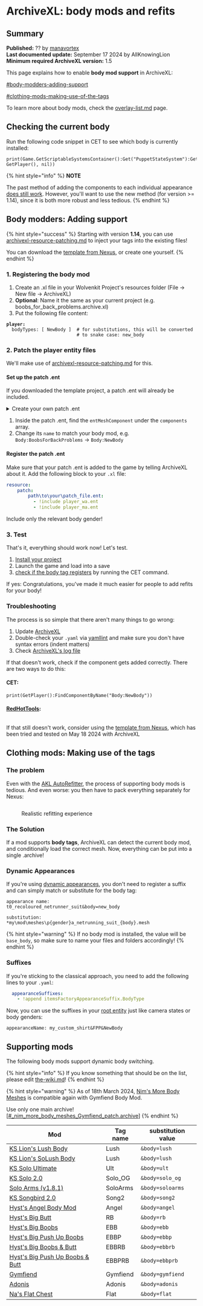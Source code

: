 # ArchiveXL: body mods and refits

## Summary

**Published:** ?? by [manavortex](https://app.gitbook.com/u/NfZBoxGegfUqB33J9HXuCs6PVaC3 "mention")\
**Last documented update:** September 17 2024 by AllKnowingLion\
**Minimum required ArchiveXL version:** 1.5

This page explains how to enable **body mod support** in ArchiveXL:

[#body-modders-adding-support](./#body-modders-adding-support "mention")

[#clothing-mods-making-use-of-the-tags](./#clothing-mods-making-use-of-the-tags "mention")

To learn more about body mods, check the [overlay-list.md](../../../../modding-guides/npcs/custom-tattoos-and-scars/converting-between-tattoo-frameworks/overlay-list.md "mention") page.

## Checking the current body

Run the following code snippet in CET to see which body is currently installed:

```
print(Game.GetScriptableSystemsContainer():Get("PuppetStateSystem"):GetBodyTypeSuffix(ItemID.new(), GetPlayer(), nil))
```

{% hint style="info" %}
**NOTE**

The past method of adding the components to each individual appearance [does still work](archived-registering-the-body-tag.md). However, you'll want to use the new method (for version >= 1.14), since it is both more robust and less tedious.
{% endhint %}

## Body modders: Adding support

{% hint style="success" %}
Starting with version **1.14**, you can use [archivexl-resource-patching.md](../archivexl-resource-patching.md "mention") to inject your tags into the existing files!

You can download the [template from Nexus](https://www.nexusmods.com/cyberpunk2077/mods/14793), or create one yourself.
{% endhint %}

### 1. Registering the body mod

1. Create an .xl file in your Wolvenkit Project's resources folder (File -> New file -> ArchiveXL)
2. **Optional**: Name it the same as your current project (e.g. boobs\_for\_back\_problems.archive.xl)
3. Put the following file content:

<pre class="language-yaml"><code class="lang-yaml"><strong>player:
</strong>  bodyTypes: [ NewBody ]  # for substitutions, this will be converted 
                          # to snake case: new_body
</code></pre>

### 2. Patch the player entity files

We'll make use of [archivexl-resource-patching.md](../archivexl-resource-patching.md "mention") for this.

#### Set up the patch .ent

If you downloaded the template project, a patch .ent will already be included.

<details>

<summary>Create your own patch .ent</summary>

1. In Wolvenkit, select File -> New File
2. Scroll down the menu until you find the one with the extension `.ent` (should be EntEntityTemplate)
3. Add a new, blank EntEntityTemplate to your project
4. Give it a good name and move it somewhere
5. Open the file and select the `components` array
6. Add a new `entMeshComponent` and name it `Body:YourBodyTag`
7. Now, proceed with the rest of the guide

</details>

1. Inside the patch .ent, find the `entMeshComponent` under the `components` array.
2. Change its `name` to match your body mod, e.g. `Body:BoobsForBackProblems` -> `Body:NewBody`

#### Register the patch .ent

Make sure that your patch .ent is added to the game by telling ArchiveXL about it. Add the following block to your `.xl` file:

```yaml
resource:
    patch:
        path\to\your\patch_file.ent:
          - !include player_wa.ent 
          - !include player_ma.ent 
```

Include only the relevant body gender!

### 3. Test

That's it, everything should work now! Let's test.

1. [Install your project](https://app.gitbook.com/s/-MP\_ozZVx2gRZUPXkd4r/wolvenkit-app/menu/toolbar#install-and-launch)
2. Launch the game and load into a save
3. [check if the body tag registers](./#checking-the-current-body-mod) by running the CET command.

If yes: Congratulations, you've made it much easier for people to add refits for your body!

### Troubleshooting

The process is so simple that there aren't many things to go wrong:

1. Update [ArchiveXL](https://www.nexusmods.com/cyberpunk2077/mods/4198?tab=files)
2. Double-check your `.yaml` via [yamllint](https://www.yamllint.com/) and make sure you don't have syntax errors (indent matters)
3. Check [ArchiveXL's log file](../../../../for-mod-users/user-guide-troubleshooting/finding-and-reading-log-files.md#a-list-of-framework-logfiles)

If that doesn't work, check if the component gets added correctly. There are two ways to do this:

#### CET:

```
print(GetPlayer():FindComponentByName("Body:NewBody"))
```

#### [RedHotTools](../../../modding-tools/redhottools/):

<figure><img src="../../../../.gitbook/assets/AXL_body_checking_component.png" alt=""><figcaption></figcaption></figure>

If that still doesn't work, consider using the [template from Nexus](https://www.nexusmods.com/cyberpunk2077/mods/14793), which has been tried and tested on May 18 2024 with ArchiveXL

## Clothing mods: Making use of the tags

### The problem

Even with the [AKL AutoRefitter](../../../modding-tools/wolvenkit-blender-io-suite/wkit-blender-plugin-akl-autofitter.md), the process of supporting body mods is tedious. And even worse: you then have to pack everything separately for Nexus:

<figure><img src="../../../../.gitbook/assets/realistic_refitting_experience.png" alt=""><figcaption><p>Realistic refitting experience</p></figcaption></figure>

### The Solution

If a mod supports **body tags**, ArchiveXL can detect the current body mod, and conditionally load the correct mesh. Now, everything can be put into a single .archive!

### Dynamic Appearances

If you're using [dynamic appearances](../#dynamic-appearances), you don't need to register a suffix and can simply match or substitute for the body tag:

```
appearance name:
t0_recoloured_netrunner_suit&body=new_body

substitution:
*my\mod\meshes\p{gender}a_netrunning_suit_{body}.mesh
```

{% hint style="warning" %}
If no body mod is installed, the value will be `base_body`, so make sure to name your files and folders accordingly!
{% endhint %}

### Suffixes

If you're sticking to the classical approach, you need to add the following lines to your `.yaml`:

```yaml
  appearanceSuffixes:
    - !append itemsFactoryAppearanceSuffix.BodyType
```

Now, you can use the suffixes in your [root entity](../../../../for-mod-creators/files-and-what-they-do/entity-.ent-files#root-entity) just like camera states or body genders:

```
appearanceName: my_custom_shirt&FPP&NewBody
```

## Supporting mods

The following body mods support dynamic body switching.

{% hint style="info" %}
If you know something that should be on the list, please edit [the-wiki.md](../../../../the-wiki.md "mention")!
{% endhint %}

{% hint style="warning" %}
As of 18th March 2024, [Nim's More Body Meshes](https://www.nexusmods.com/cyberpunk2077/mods/3890?tab=description) is compatible again with Gymfiend Body Mod.

Use only one main archive! \[[#\_nim\_more\_body\_meshes\_Gymfiend\_patch.archive](https://www.nexusmods.com/cyberpunk2077/mods/3890?tab=files\&file\_id=72036)]
{% endhint %}

| Mod                                                                                         | Tag name | substitution value |
| ------------------------------------------------------------------------------------------- | -------- | ------------------ |
| [KS Lion's Lush Body](https://www.nexusmods.com/cyberpunk2077/mods/4901)                    | Lush     | `&body=lush`       |
| [KS Lion's SoLush Body](https://www.nexusmods.com/cyberpunk2077/mods/8392)                  | Lush     | `&body=lush`       |
| [KS Solo Ultimate](https://www.nexusmods.com/cyberpunk2077/mods/6944)                       | Ult      | `&body=ult`        |
| [KS Solo 2.0](https://www.nexusmods.com/cyberpunk2077/mods/15869)                           | Solo\_OG | `&body=solo_og`    |
| [Solo Arms (v1.8.1)](https://www.nexusmods.com/cyberpunk2077/mods/7148)                     | SoloArms | `&body=soloarms`   |
| [KS Songbird 2.0](https://www.nexusmods.com/cyberpunk2077/mods/12898)                       | Song2    | `&body=song2`      |
| [Hyst's Angel Body Mod](https://www.nexusmods.com/cyberpunk2077/mods/14896?tab=description) | Angel    | `&body=angel`      |
| [Hyst's Big Butt](https://www.nexusmods.com/cyberpunk2077/mods/4420)                        | RB       | `&body=rb`         |
| [Hyst's Big Boobs](https://www.nexusmods.com/cyberpunk2077/mods/4654)                       | EBB      | `&body=ebb`        |
| [Hyst's Big Push Up Boobs](https://www.nexusmods.com/cyberpunk2077/mods/9083)               | EBBP     | `&body=ebbp`       |
| [Hyst's Big Boobs & Butt](https://www.nexusmods.com/cyberpunk2077/mods/4654)                | EBBRB    | `&body=ebbrb`      |
| [Hyst's Big Push Up Boobs & Butt](https://www.nexusmods.com/cyberpunk2077/mods/9083)        | EBBPRB   | `&body=ebbprb`     |
| [Gymfiend](https://www.nexusmods.com/cyberpunk2077/mods/6423)                               | Gymfiend | `&body=gymfiend`   |
| [Adonis](https://www.nexusmods.com/cyberpunk2077/mods/4968)                                 | Adonis   | `&body=adonis`     |
| [Na's Flat Chest](https://www.nexusmods.com/cyberpunk2077/mods/6883)                        | Flat     | `&body=flat`       |
